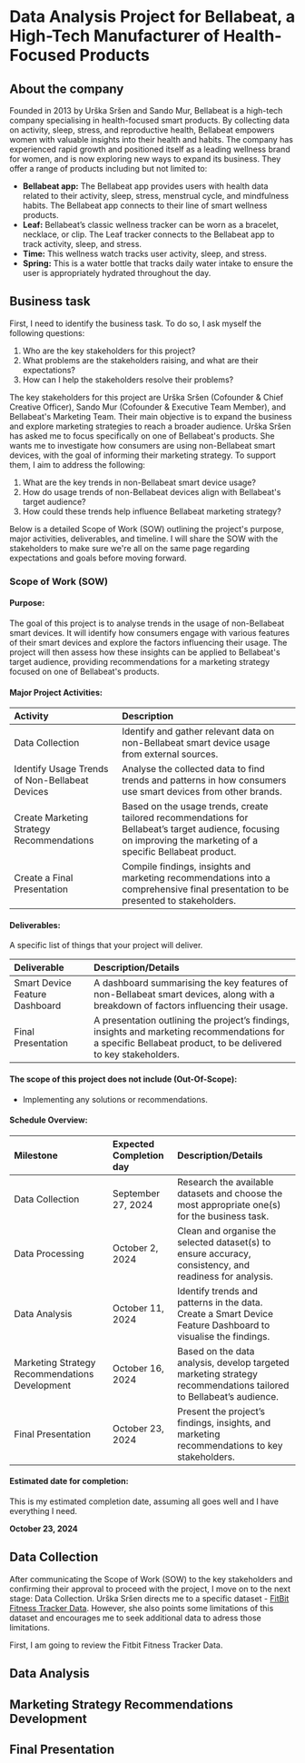# Data Analysis Project for Bellabeat, a High-Tech Manufacturer of Health-Focused Products

## About the company

Founded in 2013 by Urška Sršen and Sando Mur, Bellabeat is a high-tech company specialising in health-focused smart products. By collecting data on activity, sleep, stress, and reproductive health, Bellabeat empowers women with valuable insights into their health and habits. The company has experienced rapid growth and positioned itself as a leading wellness brand for women, and is now exploring new ways to expand its business. They offer a range of products including but not limited to:
+ **Bellabeat app:** The Bellabeat app provides users with health data related to their activity, sleep, stress, menstrual cycle, and mindfulness habits. The Bellabeat app connects to their line of smart wellness products.
+ **Leaf:** Bellabeat’s classic wellness tracker can be worn as a bracelet, necklace, or clip. The Leaf tracker connects to the Bellabeat app to track activity, sleep, and stress.
+ **Time:** This wellness watch tracks user activity, sleep, and stress.
+ **Spring:** This is a water bottle that tracks daily water intake to ensure the user is appropriately hydrated throughout the day.

## Business task

First, I need to identify the business task. To do so, I ask myself the following questions: 

1. Who are the key stakeholders for this project?
2. What problems are the stakeholders raising, and what are their expectations?
3. How can I help the stakeholders resolve their problems?

The key stakeholders for this project are Urška Sršen (Cofounder & Chief Creative Officer), Sando Mur (Cofounder & Executive Team Member), and Bellabeat's Marketing Team. Their main objective is to expand the business and explore marketing strategies to reach a broader audience. Urška Sršen has asked me to focus specifically on one of Bellabeat's products. She wants me to investigate how consumers are using non-Bellabeat smart devices, with the goal of informing their marketing strategy. To support them, I aim to address the following:

1. What are the key trends in non-Bellabeat smart device usage?
2. How do usage trends of non-Bellabeat devices align with Bellabeat's target audience?
3. How could these trends help influence Bellabeat marketing strategy?

Below is a detailed Scope of Work (SOW) outlining the project's purpose, major activities, deliverables, and timeline. I will share the SOW with the stakeholders to make sure we're all on the same page regarding expectations and goals before moving forward.

### Scope of Work (SOW)

#### Purpose: 

The goal of this project is to analyse trends in the usage of non-Bellabeat smart devices. It will identify how consumers engage with various features of their smart devices and explore the factors influencing their usage. The project will then assess how these insights can be applied to Bellabeat's target audience, providing recommendations for a marketing strategy focused on one of Bellabeat's products.

#### Major Project Activities:

| Activity | Description |
|:--------------|:---------------|
| Data Collection  | Identify and gather relevant data on non-Bellabeat smart device usage from external sources. |
| Identify Usage Trends of Non-Bellabeat Devices | Analyse the collected data to find trends and patterns in how consumers use smart devices from other brands. |
| Create Marketing Strategy Recommendations | Based on the usage trends, create tailored recommendations for Bellabeat’s target audience, focusing on improving the marketing of a specific Bellabeat product. |
| Create a Final Presentation | Compile findings, insights and marketing recommendations into a comprehensive final presentation to be presented to stakeholders. |

#### Deliverables:

A specific list of things that your project will deliver. 

| Deliverable | Description/Details |
|:----------|:----------|
| Smart Device Feature Dashboard | A dashboard summarising the key features of non-Bellabeat smart devices, along with a breakdown of factors influencing their usage. | 
| Final Presentation | A presentation outlining the project’s findings, insights and marketing recommendations for a specific Bellabeat product, to be delivered to key stakeholders. | 

#### The scope of this project does not include (Out-Of-Scope):

+ Implementing any solutions or recommendations. 

#### Schedule Overview:

| Milestone | Expected Completion day | Description/Details |
|:----------|:----------|:---------|
| Data Collection | September 27, 2024 | Research the available datasets and choose the most appropriate one(s) for the business task. |
| Data Processing | October 2, 2024 | Clean and organise the selected dataset(s) to ensure accuracy, consistency, and readiness for analysis. |
| Data Analysis | October 11, 2024 | Identify trends and patterns in the data. Create a Smart Device Feature Dashboard to visualise the findings. |
| Marketing Strategy Recommendations Development | October 16, 2024 | Based on the data analysis, develop targeted marketing strategy recommendations tailored to Bellabeat’s audience. |
| Final Presentation | October 23, 2024 | Present the project’s findings, insights, and marketing recommendations to key stakeholders. |

#### Estimated date for completion: 

This is my estimated completion date, assuming all goes well and I have everything I need. 

**October 23, 2024**

## Data Collection 

After communicating the Scope of Work (SOW) to the key stakeholders and confirming their approval to proceed with the project, I move on to the next stage: Data Collection. Urška Sršen directs me to a specific dataset - [FitBit Fitness Tracker Data](https://www.kaggle.com/datasets/arashnic/fitbit). However, she also points some limitations of this dataset and encourages me to seek additional data to adress those limitations.

First, I am going to review the Fitbit Fitness Tracker Data. 

## Data Analysis 

## Marketing Strategy Recommendations Development

## Final Presentation
